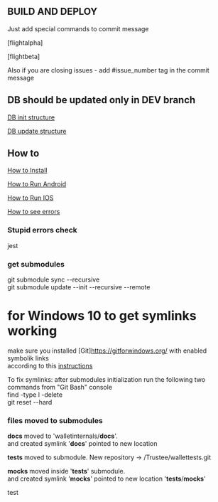 ## BUILD AND DEPLOY



Just add special commands to commit message


[flightalpha] 


[flightbeta] 


Also if you are closing issues - add #issue_number tag in the commit message


## DB should be updated only in DEV branch

[DB init structure](./app/appstores/DataSource/DB/DBInit/assets/dbTableQueries.js)

[DB update structure](./app/appstores/DataSource/DB/DBInit/assets/dbTableUpdateQueries.js)

## How to

[How to Install](./__docs__/how_to_install.md)

[How to Run Android](./__docs__/how_to_run_android.md)

[How to Run IOS](./__docs__/how_to_run_ios.md)

[How to see errors](./__docs__/errors_handling_and_informing.md)

### Stupid errors check

jest 


### get submodules

git submodule sync --recursive  
git submodule update --init --recursive --remote

# for Windows 10 to get symlinks working  
  make sure you installed [Git]https://gitforwindows.org/ with enabled symbolik links  
  according to this [instructions](https://stackoverflow.com/a/52097145/11195554)  
  
  To fix symlinks: after submodules initialization run the following two commands from "Git Bash" console  
    find -type l -delete  
    git reset --hard  


### files moved to submodules

__docs__ moved to 'walletinternals/__docs__'.   
and created symlink '__docs__' pointed to new location  
  
__tests__ moved to submodule. New repository -> /Trustee/wallettests.git  
  
__mocks__ moved inside '__tests__' submodule.  
and created symlink '__mocks__' pointed to new location '__tests__/__mocks__'  

test
